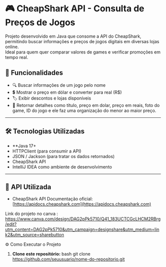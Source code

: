 # 🎮 CheapShark API - Consulta de Preços de Jogos

Projeto desenvolvido em Java que consome a API do CheapShark, permitindo buscar informações e preços de jogos digitais em diversas lojas online.  
Ideal para quem quer comparar valores de games e verificar promoções em tempo real.

## 🚀 Funcionalidades

- 🔍 Buscar informações de um jogo pelo nome  
- 💲 Mostrar o preço em dólar e converter para real (R$)  
- 🏷️ Exibir descontos e lojas disponíveis  
- 🧾 Retornar detalhes como título, preço em dolar, preço em reais, foto do game, ID do jogo e ele faz uma organização do menor ao maior preço. 

---

## 🛠️ Tecnologias Utilizadas

- **Java 17+  
- HTTPClient (para consumir a API)  
- JSON / Jackson (para tratar os dados retornados)  
- CheapShark API  
- IntelliJ IDEA como ambiente de desenvolvimento  

---

## 🔗 API Utilizada

- CheapShark API
  Documentação oficial: [https://apidocs.cheapshark.com](https://apidocs.cheapshark.com)

Link do projeto no canva : https://www.canva.com/design/DAG2pPk5710/Q41_183UCTCGcLHCM2RBrg/edit?utm_content=DAG2pPk5710&utm_campaign=designshare&utm_medium=link2&utm_source=sharebutton

⚙️ Como Executar o Projeto

1. **Clone este repositório:**
   bash
   git clone https://github.com/seuusuario/nome-do-repositorio.git
